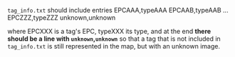 `tag_info.txt` should include entries
EPCAAA,typeAAA
EPCAAB,typeAAB
...
EPCZZZ,typeZZZ
unknown,unknown

where EPCXXX is a tag's EPC, typeXXX its type, and at the end **there should
be a line with `unknown`,`unknown`** so that a tag that is not included in
`tag_info.txt` is still represented in the map, but with an unknown image.
